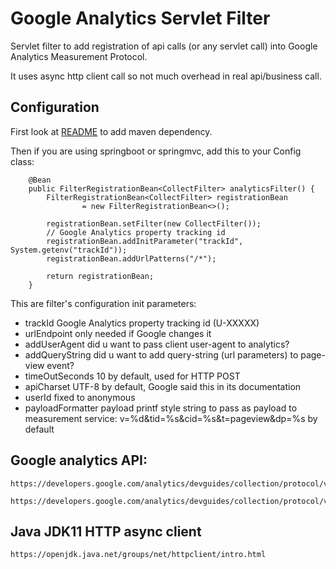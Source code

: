 # Google Analytics Servlet Filter

Servlet filter to add registration of api calls (or any servlet call)
into Google Analytics Measurement Protocol.

It uses async http client call so not much overhead in real api/business call.

## Configuration

First look at [README](README.md) to add maven dependency.

Then if you are using springboot or springmvc, add this to your Config class:

        @Bean
        public FilterRegistrationBean<CollectFilter> analyticsFilter() {
            FilterRegistrationBean<CollectFilter> registrationBean
                    = new FilterRegistrationBean<>();
    
            registrationBean.setFilter(new CollectFilter());
            // Google Analytics property tracking id
            registrationBean.addInitParameter("trackId", System.getenv("trackId"));
            registrationBean.addUrlPatterns("/*");
    
            return registrationBean;
        }

This are filter's configuration init parameters:

* trackId Google Analytics property tracking id (U-XXXXX)
* urlEndpoint only needed if Google changes it
* addUserAgent did u want to pass client user-agent to analytics?
* addQueryString did u want to add query-string (url parameters) to page-view event?
* timeOutSeconds 10 by default, used for HTTP POST
* apiCharset UTF-8 by default, Google said this in its documentation
* userId fixed to anonymous
* payloadFormatter payload printf style string to pass as payload to measurement service: v=%d&tid=%s&cid=%s&t=pageview&dp=%s by default

## Google analytics API:

    https://developers.google.com/analytics/devguides/collection/protocol/v1/reference
    
    https://developers.google.com/analytics/devguides/collection/protocol/v1/devguide

## Java JDK11 HTTP async client

    https://openjdk.java.net/groups/net/httpclient/intro.html


